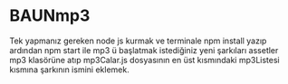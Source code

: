 # BAUNmp3
Tek yapmanız gereken node js kurmak ve terminale npm install yazıp ardından npm start
ile mp3 ü başlatmak istediğiniz yeni şarkıları assetler mp3 klasörüne atıp mp3Calar.js 
dosyasının en üst kısmındaki mp3Listesi kısmına şarkının ismini eklemek.
